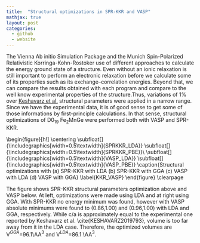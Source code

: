 ```yaml
---
title:  "Structural optimizations in SPR-KKR and VASP"
mathjax: true
layout: post
categories:
  - github
  - website
---
```


The Vienna Ab initio Simulation Package and the Munich Spin-Polarized Relativistic Korringa-Kohn-Rostoker use of different approaches to calculate the energy ground state of a structure. Even without an ionic relaxation is still important to perform an electronic relaxation before we calculate some of its properties such as its exchange–correlation energies. Beyond that, we can compare the results obtained with each program and compare to the well know experimental properties of the structure.Thus, variations of 1\% over [Keshavarz et al.](https://doi.org/10.1016/j.jallcom.2018.07.298) structural parameters were applied in a narrow range. Since we have the experimental data, it is of good sense to get some of those informations by first-principle calculations. In that sense, structural optimizations of D0$_{19}$ Fe$_{2}$MnGe were performed both with VASP and SPR-KKR. 

\begin{figure}[h!]
    \centering
\subfloat[]{\includegraphics[width=0.5\textwidth]{SPRKKR_LDA}}
\subfloat[]{\includegraphics[width=0.5\textwidth]{SPRKKR_PBE}}\\
\subfloat[]{\includegraphics[width=0.5\textwidth]{VASP_LDA}}
\subfloat[]{\includegraphics[width=0.5\textwidth]{VASP_PBE}}
\caption{Structural optimizations with (a) SPR-KKR with LDA (b) SPR-KKR with GGA (c) VASP with LDA (d) VASP with GGA}
\label{KKR_VASP}
\end{figure}
\clearpage

The figure shows SPR-KKR structural parameters optimization above and VASP below. At left, optimizations were made using LDA and at right using GGA. With SPR-KKR no energy minimum was found, however with VASP absolute minimums were found to (0.86,1.00) and (0.96,1.00) with LDA and GGA, respectively. While c/a is approximately equal to the experimental one reported by Keshavarz et al. \cite{KESHAVARZ2019793}, volume is too far away from it in the LDA case. Therefore, the optimized volumes are V$^{GGA}$=96.1\AA$^{3}$ and V$^{LDA}$=86.1 \AA$^{3}$. 
